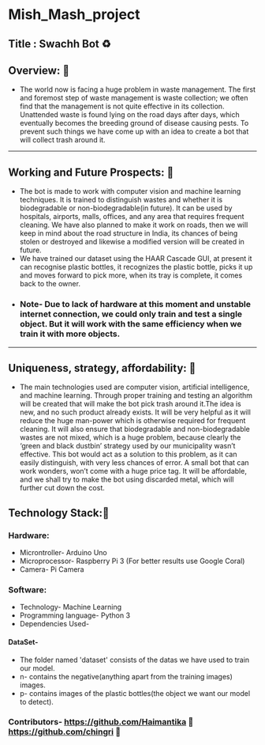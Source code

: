 # Mish_Mash_project
## Title : Swachh Bot :recycle:
## Overview: :file_folder:
- The world now is facing a huge problem in waste management. The first and foremost step of waste management is waste collection; we often find that the management is not quite effective in its collection. Unattended waste is found lying on the road days after days, which eventually becomes the breeding ground of disease causing pests. To prevent such things we have come up with an idea to create a bot that will collect trash around it.
---
## Working and Future Prospects: :memo:

- The bot is made to work with computer vision and machine learning techniques. It is trained to distinguish wastes and whether it is biodegradable or non-biodegradable(in future). It can be used by hospitals, airports, malls, offices, and any area that requires frequent cleaning. We have also planned to make it work on roads, then we will keep in mind about the road structure in India, its chances of being stolen or destroyed and likewise a modified version will be created in future.
- We have trained our dataset using the HAAR Cascade GUI, at present it can recognise plastic bottles, it recognizes the plastic bottle, picks it up and moves forward to pick more, when its tray is complete, it comes back to the owner.
- ### Note- Due to lack of hardware at this moment and unstable internet connection, we could only train and test a single object. But it will work with the same efficiency when we train it with more objects.
---
## Uniqueness, strategy, affordability: :pushpin:
- The main technologies used are computer vision, artificial intelligence, and machine learning. Through proper training and testing an algorithm will be created that will make the bot pick trash around it.The idea is new, and no such product already exists. It will be very helpful as it will reduce the huge man-power which is otherwise required for frequent cleaning. It will also ensure that biodegradable and non-biodegradable wastes are not mixed, which is a huge problem, because clearly the ‘green and black dustbin’ strategy used by our municipality wasn’t effective. This bot would act as a solution to this problem, as it can easily distinguish, with very less chances of error. A small bot that can work wonders, won’t come with a huge price tag. It will be affordable, and we shall try to make the bot using discarded metal, which will further cut down the cost.

## Technology Stack::scroll:
### Hardware:
- Microntroller- Arduino Uno
- Microprocessor- Raspberry Pi 3 (For better results use Google Coral)
- Camera- Pi Camera
### Software:
- Technology- Machine Learning
- Programming language- Python 3
- Dependencies Used- 

#### DataSet- 
- The folder named 'dataset' consists of the datas we have used to train our model. 
- n- contains the negative(anything apart from the training images) images.
- p- contains images of the plastic bottles(the object we want our model to detect).

### Contributors- https://github.com/Haimantika :woman: https://github.com/chingri :man:
